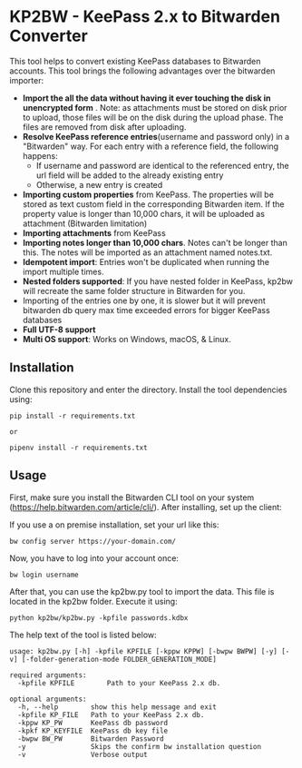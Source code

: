 # KP2BW - KeePass 2.x to Bitwarden Converter

This tool helps to convert existing KeePass databases to Bitwarden accounts. This tool brings the following advantages over the bitwarden importer:

* **Import the all the data without having it ever touching the disk in unencrypted form** . Note: as attachments must be stored on disk prior to upload, those files will be on the disk during the upload phase. The files are removed from disk after uploading.
* **Resolve KeePass reference entries**(username and password only) in a "Bitwarden" way. For each entry with a reference field, the following happens:
  * If username and password are identical to the referenced entry, the url field will be added to the already existing entry
  * Otherwise, a new entry is created
* **Importing custom properties** from KeePass. The properties will be stored as text custom field in the corresponding Bitwarden item. If the property value is longer than 10,000 chars, it will be uploaded as attachment (Bitwarden limitation)
* **Importing attachments** from KeePass
* **Importing notes longer than 10,000 chars**. Notes can't be longer than this. The notes will be imported as an attachment named notes.txt.
* **Idempotent import**: Entries won't be duplicated when running the import multiple times.
* **Nested folders supported**: If you have nested folder in KeePass, kp2bw will recreate the same folder structure in Bitwarden for you.
* Importing of the entries one by one, it is slower but it will prevent bitwarden db query max time exceeded errors for bigger KeePass databases
* **Full UTF-8 support**
* **Multi OS support**: Works on Windows, macOS, & Linux.

## Installation
Clone this repository and enter the directory. Install the tool dependencies using:
```
pip install -r requirements.txt

or

pipenv install -r requirements.txt
```

## Usage
First, make sure you install the Bitwarden CLI tool on your system (https://help.bitwarden.com/article/cli/). After installing, set up the client:

If you use a on premise installation, set your url like this:
```
bw config server https://your-domain.com/
```

Now, you have to log into your account once:
```
bw login username
```

After that, you can use the kp2bw.py tool to import the data. This file is located in the kp2bw folder. Execute it using:
```
python kp2bw/kp2bw.py -kpfile passwords.kdbx
```

The help text of the tool is listed below:
```
usage: kp2bw.py [-h] -kpfile KPFILE [-kppw KPPW] [-bwpw BWPW] [-y] [-v] [-folder-generation-mode FOLDER_GENERATION_MODE]

required arguments:
  -kpfile KPFILE        Path to your KeePass 2.x db.

optional arguments:
  -h, --help        show this help message and exit
  -kpfile KP_FILE   Path to your KeePass 2.x db.
  -kppw KP_PW       KeePass db password
  -kpkf KP_KEYFILE  KeePass db key file
  -bwpw BW_PW       Bitwarden Password
  -y                Skips the confirm bw installation question
  -v                Verbose output
```
